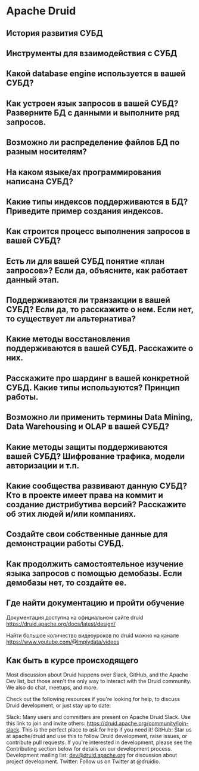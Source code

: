 # Apache Druid

## История развития СУБД
## Инструменты для взаимодействия с СУБД
## Какой database engine используется в вашей СУБД?
## Как устроен язык запросов в вашей СУБД? Разверните БД с данными и выполните ряд запросов. 
## Возможно ли распределение файлов БД по разным носителям?
## На каком языке/ах программирования написана СУБД?
## Какие типы индексов поддерживаются в БД? Приведите пример создания индексов.
## Как строится процесс выполнения запросов в вашей СУБД?
## Есть ли для вашей СУБД понятие «план запросов»? Если да, объясните, как работает данный этап.
## Поддерживаются ли транзакции в вашей СУБД? Если да, то расскажите о нем. Если нет, то существует ли альтернатива?
## Какие методы восстановления поддерживаются в вашей СУБД. Расскажите о них.
## Расскажите про шардинг в вашей конкретной СУБД. Какие типы используются? Принцип работы.
## Возможно ли применить термины Data Mining, Data Warehousing и OLAP в вашей СУБД?
## Какие методы защиты поддерживаются вашей СУБД? Шифрование трафика, модели авторизации и т.п.
## Какие сообщества развивают данную СУБД? Кто в проекте имеет права на коммит и создание дистрибутива версий? Расскажите об этих людей и/или компаниях.
## Создайте свои собственные данные для демонстрации работы СУБД. 
## Как продолжить самостоятельное изучение языка запросов с помощью демобазы. Если демобазы нет, то создайте ее.
## Где найти документацию и пройти обучение

Документация доступна на официальном сайте druid https://druid.apache.org/docs/latest/design/

Найти большое количество видеоуроков по druid можно на канале https://www.youtube.com/@Implydata/videos

## Как быть в курсе происходящего

Most discussion about Druid happens over Slack, GitHub, and the Apache Dev list, but those aren't the only way to interact with the Druid community. We also do chat, meetups, and more.

Check out the following resources if you're looking for help, to discuss Druid development, or just stay up to date:

Slack: Many users and committers are present on Apache Druid Slack. Use this link to join and invite others: https://druid.apache.org/community/join-slack. This is the perfect place to ask for help if you need it!
GitHub: Star us at apache/druid and use this to follow Druid development, raise issues, or contribute pull requests. If you're interested in development, please see the Contributing section below for details on our development process.
Development mailing list: dev@druid.apache.org for discussion about project development.
Twitter: Follow us on Twitter at @druidio.
